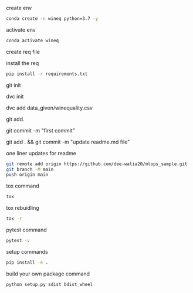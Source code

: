 create env

```bash
conda create -n wineq python=3.7 -y
```

activate env
```bash
conda activate wineq
```

create req file

install the req
```bash
pip install -r requirements.txt
```

git init

dvc init

dvc add data_given/winequality.csv

git add.

git commit -m "first commit"

git add . && git commit -m "update readme.md file" 

one liner updates  for readme
```bash
git remote add origin https://github.com/dee-walia20/mlops_sample.git
git branch -M main
push origin main
```

tox command
```bash
tox
```
tox rebuidling
```bash
tox -r
```

pytest command
```bash
pytest -v
```

setup commands
```bash
pip install -e .
```

build your own package command
```bash
python setup.py sdist bdist_wheel
```